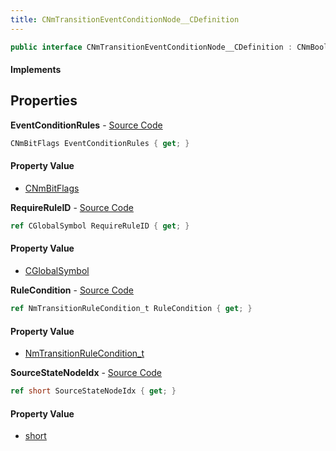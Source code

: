 ```yaml
---
title: CNmTransitionEventConditionNode__CDefinition
---
```


```csharp
public interface CNmTransitionEventConditionNode__CDefinition : CNmBoolValueNode__CDefinition, CNmValueNode__CDefinition, CNmGraphNode__CDefinition, ISchemaClass<CNmGraphNode__CDefinition>, ISchemaClass<CNmValueNode__CDefinition>, ISchemaClass<CNmBoolValueNode__CDefinition>, ISchemaClass<CNmTransitionEventConditionNode__CDefinition>, ISchemaField, ISchemaClass, INativeHandle
```

#### Implements

## Properties

**EventConditionRules** - [Source Code](https://github.com/swiftly-solution/swiftlys2/blob/master/managed/src/SwiftlyS2.Generated/Schemas/Interfaces/CNmTransitionEventConditionNode__CDefinition.cs#L18)

```csharp
CNmBitFlags EventConditionRules { get; }
```

#### Property Value

- [CNmBitFlags](/docs/api/shared/schemadefinitions/cnmbitflags)

**RequireRuleID** - [Source Code](https://github.com/swiftly-solution/swiftlys2/blob/master/managed/src/SwiftlyS2.Generated/Schemas/Interfaces/CNmTransitionEventConditionNode__CDefinition.cs#L16)

```csharp
ref CGlobalSymbol RequireRuleID { get; }
```

#### Property Value

- [CGlobalSymbol](/docs/api/shared/natives/cglobalsymbol)

**RuleCondition** - [Source Code](https://github.com/swiftly-solution/swiftlys2/blob/master/managed/src/SwiftlyS2.Generated/Schemas/Interfaces/CNmTransitionEventConditionNode__CDefinition.cs#L22)

```csharp
ref NmTransitionRuleCondition_t RuleCondition { get; }
```

#### Property Value

- [NmTransitionRuleCondition_t](/docs/api/shared/schemadefinitions/nmtransitionrulecondition_t)

**SourceStateNodeIdx** - [Source Code](https://github.com/swiftly-solution/swiftlys2/blob/master/managed/src/SwiftlyS2.Generated/Schemas/Interfaces/CNmTransitionEventConditionNode__CDefinition.cs#L20)

```csharp
ref short SourceStateNodeIdx { get; }
```

#### Property Value

- [short](https://learn.microsoft.com/dotnet/api/system.int16)

